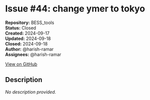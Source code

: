 # Issue #44: change ymer to tokyo

**Repository:** BESS_tools  
**Status:** Closed  
**Created:** 2024-09-17  
**Updated:** 2024-09-18  
**Closed:** 2024-09-18  
**Author:** @harish-ramar  
**Assignees:** @harish-ramar  

[View on GitHub](https://github.com/Simtestlab/BESS_tools/issues/44)

## Description

*No description provided.*